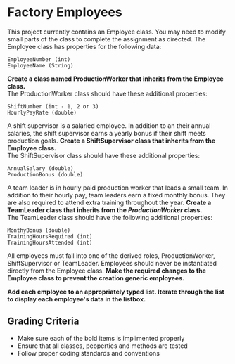 # Factory Employees

This project currently contains an Employee class. You may need to modify small parts of the class to complete the assignment as directed.
The Employee class has properties for the following data:  
````
EmployeeNumber (int)
EmployeeName (String)
````


**Create a class named ProductionWorker that inherits from the Employee class.**  
The ProductionWorker class should have these additional properties:  
````
ShiftNumber (int - 1, 2 or 3)
HourlyPayRate (double)
````

A shift supervisor is a salaried employee. In addition to an their annual salaries, the shift supervisor earns a yearly bonus if their shift meets production goals. 
**Create a ShiftSupervisor class that inherits from the Employee class.**  
The ShiftSupervisor class should have these additional properties:
````
AnnualSalary (double)
ProductionBonus (double)
````

A team leader is in hourly paid production worker that leads a small team. In addition to their hourly pay, team leaders earn a fixed monthly bonus.
They are also required to attend extra training throughout the year. **Create a TeamLeader class that inherits from the *ProductionWorker* class.**  
The TeamLeader class should have the following additional properties:  
````
MonthyBonus (double)
TrainingHoursRequired (int)
TrainingHoursAttended (int)
````

All employees must fall into one of the derived roles, ProductionWorker, ShiftSupervisor or TeamLeader. Employees should never be instantiated directly from the Employee class.
**Make the required changes to the Employee class to prevent the creation generic employees.**


**Add each employee to an appropriately typed list. Iterate through the list to display each employee's data in the listbox.**

## Grading Criteria

- Make sure each of the bold items is implimented properly
- Ensure that all classes, peoperties and methods are tested
- Follow proper coding standards and conventions

